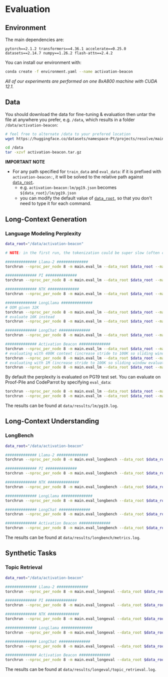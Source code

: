 # Evaluation

## Environment
The main dependencies are:
```
pytorch==2.1.2 transformers==4.36.1 accelerate==0.25.0 datasets==2.14.7 numpy==1.26.2 flash-attn==2.4.2
```
You can install our environment with:
```bash
conda create -f environment.yaml --name activation-beacon
```

*All of our experiments are performed on one 8xA800 machine with CUDA 12.1.*


## Data
You should download the data for fine-tuning & evaluation then untar the file at anywhere you prefer, e.g. `/data`, which results in a folder `/data/activation-beacon`:
```bash
# feel free to alternate /data to your prefered location
wget https://huggingface.co/datasets/namespace-Pt/projects/resolve/main/activation-beacon.tar.gz?download=true -O /data/activation-beacon.tar.gz

cd /data
tar -xzvf activation-beacon.tar.gz
```

**IMPORTANT NOTE**
- For any path specified for `train_data` and `eval_data`: if it is prefixed with `activation-beacon:`, it will be solved to the relative path against [`data_root`](../src/args.py). 
  - e.g. `activation-beacon:lm/pg19.json` becomes `${data_root}/lm/pg19.json`
  - you can modify the default value of [`data_root`](../src/args.py), so that you don't need to type it for each command.


## Long-Context Generation
### Language Modeling Perplexity
```bash
data_root="/data/activation-beacon"

# NOTE: in the first run, the tokenization could be super slow (often consumes half an hour). However the tokenized corpus will be saved and reused. Be patient.

############## Llama-2 ##############
torchrun --nproc_per_node 8 -m main.eval_lm --data_root $data_root --max_length 32768 --use_flash_attention_2

############## PI ##############
torchrun --nproc_per_node 8 -m main.eval_lm --data_root $data_root --max_length 32768 --use_flash_attention_2 --rope_method linear --rope_factor 8

############## NTK ##############
torchrun --nproc_per_node 8 -m main.eval_lm --data_root $data_root --max_length 32768 --use_flash_attention_2 --rope_method dynamic --rope_factor 2

############## LongLlama ##############
# OOM given 32K
torchrun --nproc_per_node 8 -m main.eval_lm --data_root $data_root --max_length 32768 --model_name_or_path syzymon/long_llama_code_7b_instruct
# evaluate 16K instead
torchrun --nproc_per_node 8 -m main.eval_lm --data_root $data_root --max_length 16384 --model_name_or_path syzymon/long_llama_code_7b_instruct

############## LongChat ##############
torchrun --nproc_per_node 8 -m main.eval_lm --data_root $data_root --max_length 32768 --model_name_or_path lmsys/longchat-7b-v1.5-32k --use_flash_attention_2

############## Activation Beacon ##############
torchrun --nproc_per_node 8 -m main.eval_lm --data_root $data_root --max_length 32768 --model_name_or_path namespace-Pt/activation-beacon-llama2-7b-chat
# evaluating with 400K context (increase stride to 100K so sliding window evaluation is faster)
torchrun --nproc_per_node 8 -m main.eval_lm --data_root $data_root --max_length 400000 --stride 100000 --model_name_or_path namespace-Pt/activation-beacon-llama2-7b-chat
# evaluating with 1M (increase stride to 100K so sliding window evaluation is faster)
torchrun --nproc_per_node 8 -m main.eval_lm --data_root $data_root --max_length 1000000 --stride 100000 --model_name_or_path namespace-Pt/activation-beacon-llama2-7b-chat --rope_method dynamic --rope_factor 2
```

By default the perplexity is evaluated on PG19 test set. You can evaluate on Proof-Pile and CodeParrot by specifying `eval_data`:
```bash
torchrun --nproc_per_node 8 -m main.eval_lm --data_root $data_root --max_length 32768 --model_name_or_path namespace-Pt/activation-beacon-llama2-7b-chat --eval_data activation-beacon:lm/proof-pile.json
torchrun --nproc_per_node 8 -m main.eval_lm --data_root $data_root --max_length 32768 --model_name_or_path namespace-Pt/activation-beacon-llama2-7b-chat --eval_data activation-beacon:lm/codeparrot.json
```

The results can be found at `data/results/lm/pg19.log`.


## Long-Context Understanding
### LongBench

```bash
data_root="/data/activation-beacon"

############## Llama-2 ##############
torchrun --nproc_per_node 8 -m main.eval_longbench --data_root $data_root --max_length 3500 --use_flash_attention_2

############## PI ##############
torchrun --nproc_per_node 8 -m main.eval_longbench --data_root $data_root --max_length 15500 --use_flash_attention_2 --rope_method linear --rope_factor 4

############## NTK ##############
torchrun --nproc_per_node 8 -m main.eval_longbench --data_root $data_root --max_length 15500 --use_flash_attention_2 --rope_method dynamic --rope_factor 2

############## LongLlama ##############
torchrun --nproc_per_node 8 -m main.eval_longbench --data_root $data_root --max_length 15500 --model_name_or_path syzymon/long_llama_code_7b_instruct

############## LongChat ##############
torchrun --nproc_per_node 8 -m main.eval_longbench --data_root $data_root --max_length 31500 --model_name_or_path lmsys/longchat-7b-v1.5-32k --use_flash_attention_2

############## Activation Beacon ##############
torchrun --nproc_per_node 8 -m main.eval_longbench --data_root $data_root --max_length 15500 --model_name_or_path namespace-Pt/activation-beacon-llama2-7b-chat
```

The results can be found at `data/results/longbench/metrics.log`.


## Synthetic Tasks
### Topic Retrieval
```bash
data_root="/data/activation-beacon"

############## Llama-2 ##############
torchrun --nproc_per_node 8 -m main.eval_longeval --data_root $data_root --use_flash_attention_2

############## PI ##############
torchrun --nproc_per_node 8 -m main.eval_longeval --data_root $data_root --use_flash_attention_2 --rope_method linear --rope_factor 4

############## NTK ##############
torchrun --nproc_per_node 8 -m main.eval_longeval --data_root $data_root --use_flash_attention_2 --rope_method dynamic --rope_factor 2

############## LongLlama ##############
torchrun --nproc_per_node 8 -m main.eval_longeval --data_root $data_root --model_name_or_path syzymon/long_llama_code_7b_instruct

############## LongChat ##############
torchrun --nproc_per_node 8 -m main.eval_longeval --data_root $data_root --model_name_or_path lmsys/longchat-7b-v1.5-32k --use_flash_attention_2

############## Activation Beacon ##############
torchrun --nproc_per_node 8 -m main.eval_longeval --data_root $data_root --model_name_or_path namespace-Pt/activation-beacon-llama2-7b-chat
```

The results can be found at `data/results/longeval/topic_retrieval.log`.
